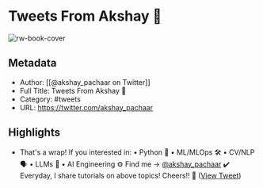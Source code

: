 # Tweets From Akshay 🚀

![rw-book-cover](https://pbs.twimg.com/profile_images/1578327351544360960/YFpWSWIX.jpg)

## Metadata
- Author: [[@akshay_pachaar on Twitter]]
- Full Title: Tweets From Akshay 🚀
- Category: #tweets
- URL: https://twitter.com/akshay_pachaar

## Highlights
- That's a wrap!
  If you interested in:
  • Python 🐍
  • ML/MLOps 🛠
  • CV/NLP 🗣
  • LLMs 🧠
  • AI Engineering ⚙️
  Find me → <a href="https://twitter.com/akshay_pachaar">@akshay_pachaar</a> ✔️
  Everyday, I share tutorials on above topics!
  Cheers!! 🙂 ([View Tweet](https://twitter.com/akshay_pachaar/status/1726216545444221215))
